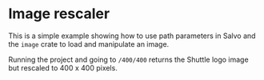 # Image rescaler

This is a simple example showing how to use path parameters in Salvo and the `image` crate to load and manipulate an image.

Running the project and going to `/400/400` returns the Shuttle logo image but rescaled to 400 x 400 pixels.
